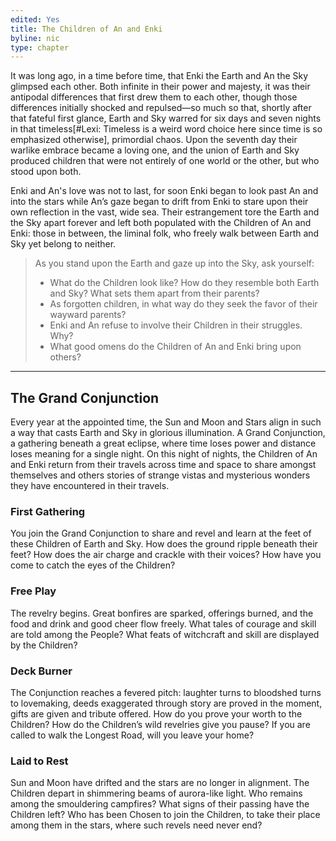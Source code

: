 ```yaml
---
edited: Yes
title: The Children of An and Enki
byline: nic
type: chapter
---
```


It was long ago, in a time before time, that Enki the Earth and An the Sky glimpsed each other. Both infinite in their power and majesty, it was their antipodal differences that first drew them to each other, though those differences initially shocked and repulsed—so much so that, shortly after that fateful first glance, Earth and Sky warred for six days and seven nights in that timeless[#Lexi: Timeless is a weird word choice here since time is so emphasized otherwise], primordial chaos. Upon the seventh day their warlike embrace became a loving one, and the union of Earth and Sky produced children that were not entirely of one world or the other, but who stood upon both.

Enki and An's love was not to last, for soon Enki began to look past An and into the stars while An’s gaze began to drift from Enki to stare upon their own reflection in the vast, wide sea. Their estrangement tore the Earth and the Sky apart forever and left both populated with the Children of An and Enki: those in between, the liminal folk, who freely walk between Earth and Sky yet belong to neither.

> As you stand upon the Earth and gaze up into the Sky, ask yourself:
> - What do the Children look like? How do they resemble both Earth and Sky? What sets them apart from their parents?
> - As forgotten children, in what way do they seek the favor of their wayward parents?
> - Enki and An refuse to involve their Children in their struggles. Why?
> - What good omens do the Children of An and Enki bring upon others?
***
## The Grand Conjunction
Every year at the appointed time, the Sun and Moon and Stars align in such a way that casts Earth and Sky in glorious illumination. A Grand Conjunction, a gathering beneath a great eclipse, where time loses power and distance loses meaning for a single night. On this night of nights, the Children of An and Enki return from their travels across time and space to share amongst themselves and others stories of strange vistas and mysterious wonders they have encountered in their travels.

### First Gathering
You join the Grand Conjunction to share and revel and learn at the feet of these Children of Earth and Sky. How does the ground ripple beneath their feet? How does the air charge and crackle with their voices? How have you come to catch the eyes of the Children?

### Free Play
The revelry begins. Great bonfires are sparked, offerings burned, and the food and drink and good cheer flow freely. What tales of courage and skill are told among the People? What feats of witchcraft and skill are displayed by the Children?

### Deck Burner
The Conjunction reaches a fevered pitch: laughter turns to bloodshed turns to lovemaking, deeds exaggerated through story are proved in the moment, gifts are given and tribute offered. How do you prove your worth to the Children? How do the Children’s wild revelries give you pause? If you are called to walk the Longest Road, will you leave your home?

### Laid to Rest
Sun and Moon have drifted and the stars are no longer in alignment. The Children depart in shimmering beams of aurora-like light. Who remains among the smouldering campfires? What signs of their passing have the Children left? Who has been Chosen to join the Children, to take their place among them in the stars, where such revels need never end?
